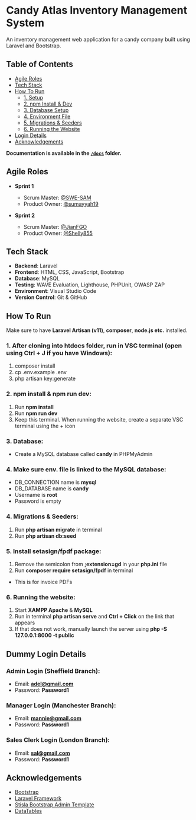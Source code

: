 # Candy Atlas Inventory Management System

An inventory management web application for a candy company built using Laravel and Bootstrap.

## Table of Contents

- [Agile Roles](#agile-roles)
- [Tech Stack](#tech-stack)
- [How To Run](#how-to-run)
  - [1. Setup](#1-after-cloning-into-htdocs-folder-run-in-vsc-terminal-open-using-ctrl--j-if-you-have-windows)
  - [2. npm Install & Dev](#2-npm-install--npm-run-dev)
  - [3. Database Setup](#3-database)
  - [4. Environment File](#4-make-sure-env-file-is-linked-to-the-mysql-database)
  - [5. Migrations & Seeders](#4-migrations--seeders)
  - [6. Running the Website](#6-running-the-website)
- [Login Details](#login-details)
- [Acknowledgements](#acknowledgements)

**Documentation is available in the [`/docs`](./docs) folder.**

## Agile Roles

- **Sprint 1**

  - Scrum Master: [@SWE-SAM](https://github.com/SWE-SAM)
  - Product Owner: [@sumayyah19](https://github.com/sumayyah19)

- **Sprint 2**
  - Scrum Master: [@JianFGO](https://github.com/JianFGO)
  - Product Owner: [@Shelly855](https://github.com/Shelly855)

## Tech Stack

- **Backend**: Laravel
- **Frontend**: HTML, CSS, JavaScript, Bootstrap
- **Database**: MySQL
- **Testing**: WAVE Evaluation, Lighthouse, PHPUnit, OWASP ZAP
- **Environment**: Visual Studio Code
- **Version Control**: Git & GitHub

## How To Run

Make sure to have **Laravel Artisan (v11)**, **composer**, **node.js etc.** installed.

### 1. After cloning into htdocs folder, run in VSC terminal (open using Ctrl + J if you have Windows):

1. composer install
2. cp .env.example .env
3. php artisan key:generate

### 2. npm install & npm run dev:

1. Run **npm install**
2. Run **npm run dev**
3. Keep this terminal. When running the website, create a separate VSC terminal using the + icon

### 3. Database:

- Create a MySQL database called **candy** in PHPMyAdmin

### 4. Make sure env. file is linked to the MySQL database:

- DB_CONNECTION name is **mysql**
- DB_DATABASE name is **candy**
- Username is **root**
- Password is empty

### 4. Migrations & Seeders:

1. Run **php artisan migrate** in terminal
2. Run **php artisan db:seed**

### 5. Install setasign/fpdf package:

1. Remove the semicolon from **;extension=gd** in your **php.ini** file
2. Run **composer require setasign/fpdf** in terminal

- This is for invoice PDFs

### 6. Running the website:

1. Start **XAMPP Apache** & **MySQL**
2. Run in terminal **php artisan serve** and **Ctrl + Click** on the link that appears
3. If that does not work, manually launch the server using **php -S 127.0.0.1:8000 -t public**

## Dummy Login Details

### Admin Login (Sheffield Branch):

- Email: **adel@gmail.com**
- Password: **Password1**

### Manager Login (Manchester Branch):

- Email: **mannie@gmail.com**
- Password: **Password1**

### Sales Clerk Login (London Branch):

- Email: **sal@gmail.com**
- Password: **Password1**

## Acknowledgements

- [Bootstrap](https://getbootstrap.com)
- [Laravel Framework](https://laravel.com)
- [Stisla Bootstrap Admin Template](https://github.com/stisla/stisla)
- [DataTables](https://datatables.net)
